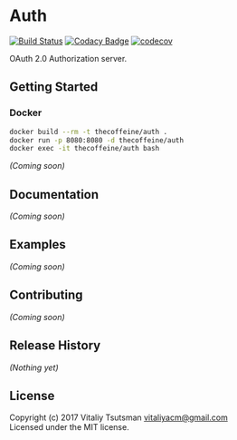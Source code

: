 Auth
================================
[![Build Status](https://travis-ci.org/coffeine-009/auth.svg?branch=master)](https://travis-ci.org/coffeine-009/auth)
[![Codacy Badge](https://api.codacy.com/project/badge/Grade/b67968f793ef479980aae02c8105728e)](https://www.codacy.com/app/vitaliyacm/auth?utm_source=github.com&utm_medium=referral&utm_content=coffeine-009/auth&utm_campaign=badger)
[![codecov](https://codecov.io/gh/coffeine-009/auth/branch/master/graph/badge.svg)](https://codecov.io/gh/coffeine-009/auth)

OAuth 2.0 Authorization server.

## Getting Started
### Docker
```bash
docker build --rm -t thecoffeine/auth .
docker run -p 8080:8080 -d thecoffeine/auth
docker exec -it thecoffeine/auth bash
```

_(Coming soon)_

## Documentation
_(Coming soon)_

## Examples
_(Coming soon)_

## Contributing
_(Coming soon)_

## Release History
_(Nothing yet)_

## License
Copyright (c) 2017 Vitaliy Tsutsman <vitaliyacm@gmail.com>  
Licensed under the MIT license.
